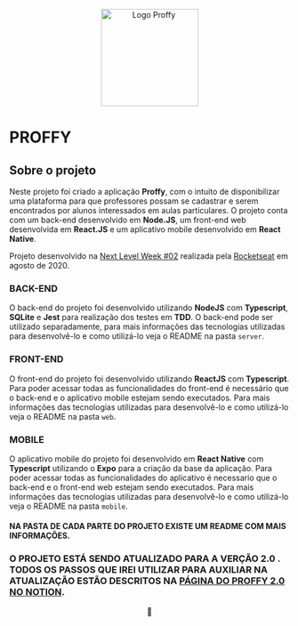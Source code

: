 <p align="center">
  <img src="https://user-images.githubusercontent.com/48105879/90079722-15d01e80-dcdf-11ea-9a1b-38b007c2d4e2.png" width="175" title="Logo Proffy" />
</p>

# PROFFY

## Sobre o projeto

Neste projeto foi criado a aplicação **Proffy**, com o intuito de disponibilizar uma plataforma para que professores possam se cadastrar e serem encontrados por alunos interessados em aulas particulares. O projeto conta com um back-end desenvolvido em **Node.JS**, um front-end web desenvolvida em **React.JS** e um aplicativo mobile desenvolvido em **React Native**.

Projeto desenvolvido na [Next Level Week #02](https://nextlevelweek.com/episodios/omnistack/1/edicao/2) realizada pela [Rocketseat](https://rocketseat.com.br/) em agosto de 2020.

### BACK-END

O back-end do projeto foi desenvolvido utilizando **NodeJS** com **Typescript**, **SQLite** e **Jest** para realização dos testes em **TDD**. O back-end pode ser utilizado separadamente, para mais informações das tecnologias utilizadas para desenvolvê-lo e como utilizá-lo veja o README na pasta `server`.

### FRONT-END

O front-end do projeto foi desenvolvido utilizando **ReactJS** com **Typescript**. Para poder acessar todas as funcionalidades do front-end é necessário que o back-end e o aplicativo mobile estejam sendo executados. Para mais informações das tecnologias utilizadas para desenvolvê-lo e como utilizá-lo veja o README na pasta `web`.

### MOBILE

O aplicativo mobile do projeto foi desenvolvido em **React Native** com **Typescript** utilizando o **Expo** para a criação da base da aplicação. Para poder acessar todas as funcionalidades do aplicativo é necessario que o back-end e o front-end web estejam sendo executados. Para mais informações das tecnologias utilizadas para desenvolvê-lo e como utilizá-lo veja o README na pasta `mobile`.

#### NA PASTA DE CADA PARTE DO PROJETO EXISTE UM README COM MAIS INFORMAÇÕES.

### O PROJETO ESTÁ SENDO ATUALIZADO PARA A VERÇÃO 2.0 . TODOS OS PASSOS QUE IREI UTILIZAR PARA AUXILIAR NA ATUALIZAÇÃO ESTÃO DESCRITOS NA [PÁGINA DO PROFFY 2.0 NO NOTION](https://www.notion.so/Vers-o-2-0-Proffy-eefca1b981694cd0a895613bc6235970).

<p align="center">💙</p>
